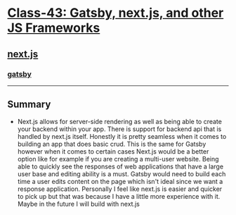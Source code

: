 # [Class-43: Gatsby, next.js, and other JS Frameworks](/README.md)

## [next.js](https://nextjs.org/docs)

### [gatsby](https://www.gatsbyjs.com/docs/)

<hr>

## Summary

- Next.js allows for server-side rendering as well as being able to create  your backend within your app. There is support for backend api that is handled by next.js itself. Honestly it is pretty seamless when it comes to building an app that does basic crud. This is the same for Gatsby however when it comes to certain cases Next.js would be a better option like for example if you are creating a multi-user website. Being able to quickly see the responses of web applications that have a large user base and editing ability is a must. Gatsby would need to build each time a user edits content on the page which isn't ideal since we want a response application. Personally I feel like next.js is easier and quicker to pick up but that was because I have a little more experience with it. Maybe in the future I will build with next.js